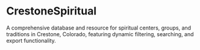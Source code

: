 # CrestoneSpiritual
A comprehensive database and resource for spiritual centers, groups, and traditions in Crestone, Colorado, featuring dynamic filtering, searching, and export functionality.

